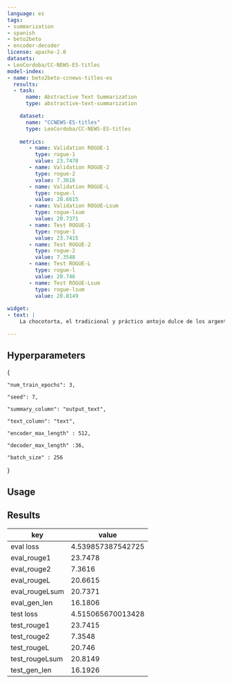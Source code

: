 ```yaml
---
language: es
tags:
- summarization
- spanish
- beto2beto
- encoder-decoder
license: apache-2.0
datasets:
- LeoCordoba/CC-NEWS-ES-titles
model-index:
- name: beto2beto-ccnews-titles-es
  results:
  - task: 
      name: Abstractive Text Summarization
      type: abstractive-text-summarization

    dataset:
      name: "CCNEWS-ES-titles" 
      type: LeoCordoba/CC-NEWS-ES-titles
      
    metrics:
       - name: Validation ROGUE-1
         type: rogue-1
         value: 23.7478
       - name: Validation ROGUE-2
         type: rogue-2
         value: 7.3616
       - name: Validation ROGUE-L
         type: rogue-l
         value: 20.6615
       - name: Validation ROGUE-Lsum
         type: rogue-lsum
         value: 20.7371
       - name: Test ROGUE-1
         type: rogue-1
         value: 23.7415
       - name: Test ROGUE-2
         type: rogue-2
         value: 7.3548
       - name: Test ROGUE-L
         type: rogue-l
         value: 20.746
       - name: Test ROGUE-Lsum
         type: rogue-lsum
         value: 20.8149
         
widget:
- text: | 
    La chocotorta, el tradicional y práctico antojo dulce de los argentinos, fue elegida como el mejor postre del mundo por críticos de restaurants internacionales, a casi 40 años de su creación. El ránking Taste Atlas ubicó primero en su lista al postre insignia local de galletitas, queso crema y dulce de leche, por delante del helado de pistacho italiano y la tarta alemana de manzana. “Este postre argentino sin hornear fue influenciado por la cocina italiana y se inspiró en el famoso tiramisú italiano. Está elaborado con tres ingredientes básicos argentinos: galletas de chocolate, dulce de leche y queso crema”, explica la página web que exhorta a los turistas de todo el mundo a que prueben la chocotorta. En la votación, superó también a los waffles belgas y el zserbó húngaro. A nivel local le sigue el alfajor, con 4,2 puntos contra los 4,7 de la torta. En el texto que acompaña al listón dorado de “postre número uno“, los expertos enseñan además cómo se hacen las chocotortas, paso por paso. “Las galletas se ablandan en leche y se cubren con una combinación de queso crema y dulce de leche. Las formas de la chocotorta pueden variar, mientras que las galletas se pueden remojar con leche con chocolate, café o incluso licor de café”, detallan. Por último, adjudican su creación a una “campaña de márketing” diseñada para promover las galletitas icónicas que le dan su nombre. La chocotorta, infaltable en los cumpleaños argentinos, fue creada en 1982 por una creativa de las agencias más importantes del país, Marité Mabragaña.

---
```

## Hyperparameters


{

    "num_train_epochs": 3,

    "seed": 7,

    "summary_column": "output_text",

    "text_column": "text",

    "encoder_max_length" : 512,

    "decoder_max_length" :36,

    "batch_size" : 256

}
## Usage

## Results
| key | value |
| --- | ----- |
| eval loss | 4.539857387542725|
| eval_rouge1 |23.7478  |
| eval_rouge2 |7.3616 |
| eval_rougeL |20.6615 |
| eval_rougeLsum |20.7371 |
| eval_gen_len| 16.1806|
|test loss | 4.515065670013428|
| test_rouge1 | 23.7415|
| test_rouge2 | 7.3548|
| test_rougeL | 20.746|
| test_rougeLsum | 20.8149|
| test_gen_len| 16.1926|

